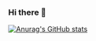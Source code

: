 ### Hi there 👋
[![Anurag's GitHub stats](https://github-readme-stats.vercel.app/api?username=LongMenJuZhen&show_icons=true&theme=vue)](https://github.com/anuraghazra/github-readme-stats)
<!--
**LongMenJuZhen/LongMenJuZhen** is a ✨ _special_ ✨ repository because its `README.md` (this file) appears on your GitHub profile.

Here are some ideas to get you started:

- 🔭 I’m currently working on ...
- 🌱 I’m currently learning ...
- 👯 I’m looking to collaborate on ...
- 🤔 I’m looking for help with ...
- 💬 Ask me about ...
- 📫 How to reach me: ...
- 😄 Pronouns: ...
- ⚡ Fun fact: ...
-->
